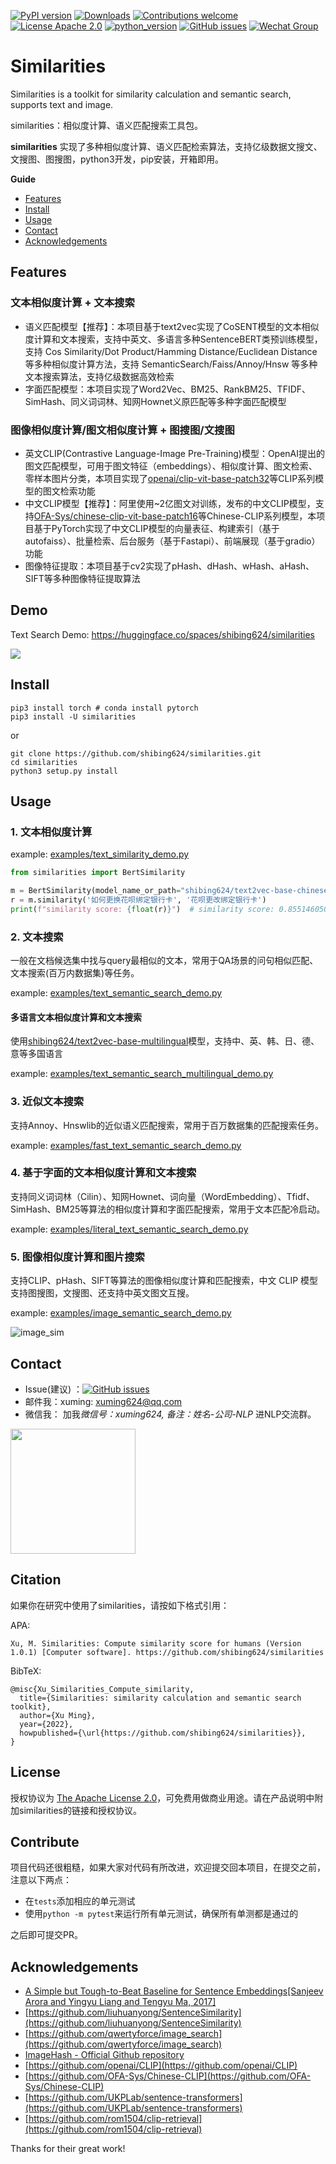 [![PyPI version](https://badge.fury.io/py/similarities.svg)](https://badge.fury.io/py/similarities)
[![Downloads](https://static.pepy.tech/badge/similarities)](https://pepy.tech/project/similarities)
[![Contributions welcome](https://img.shields.io/badge/contributions-welcome-brightgreen.svg)](CONTRIBUTING.md)
[![License Apache 2.0](https://img.shields.io/badge/license-Apache%202.0-blue.svg)](LICENSE)
[![python_version](https://img.shields.io/badge/Python-3.5%2B-green.svg)](requirements.txt)
[![GitHub issues](https://img.shields.io/github/issues/shibing624/similarities.svg)](https://github.com/shibing624/similarities/issues)
[![Wechat Group](http://vlog.sfyc.ltd/wechat_everyday/wxgroup_logo.png?imageView2/0/w/60/h/20)](#Contact)

# Similarities

Similarities is a toolkit for similarity calculation and semantic search, supports text and image.

similarities：相似度计算、语义匹配搜索工具包。

**similarities** 实现了多种相似度计算、语义匹配检索算法，支持亿级数据文搜文、文搜图、图搜图，python3开发，pip安装，开箱即用。

**Guide**

- [Features](#Features)
- [Install](#install)
- [Usage](#usage)
- [Contact](#Contact)
- [Acknowledgements](#Acknowledgements)

## Features

### 文本相似度计算 + 文本搜索

- 语义匹配模型【推荐】：本项目基于text2vec实现了CoSENT模型的文本相似度计算和文本搜索，支持中英文、多语言多种SentenceBERT类预训练模型，支持 Cos Similarity/Dot Product/Hamming Distance/Euclidean Distance 等多种相似度计算方法，支持 SemanticSearch/Faiss/Annoy/Hnsw 等多种文本搜索算法，支持亿级数据高效检索
- 字面匹配模型：本项目实现了Word2Vec、BM25、RankBM25、TFIDF、SimHash、同义词词林、知网Hownet义原匹配等多种字面匹配模型


### 图像相似度计算/图文相似度计算 + 图搜图/文搜图
- 英文CLIP(Contrastive Language-Image Pre-Training)模型：OpenAI提出的图文匹配模型，可用于图文特征（embeddings）、相似度计算、图文检索、零样本图片分类，本项目实现了[openai/clip-vit-base-patch32](https://huggingface.co/openai/clip-vit-base-patch32)等CLIP系列模型的图文检索功能
- 中文CLIP模型【推荐】：阿里使用~2亿图文对训练，发布的中文CLIP模型，支持[OFA-Sys/chinese-clip-vit-base-patch16](https://huggingface.co/OFA-Sys/chinese-clip-vit-base-patch16)等Chinese-CLIP系列模型，本项目基于PyTorch实现了中文CLIP模型的向量表征、构建索引（基于autofaiss）、批量检索、后台服务（基于Fastapi）、前端展现（基于gradio）功能
- 图像特征提取：本项目基于cv2实现了pHash、dHash、wHash、aHash、SIFT等多种图像特征提取算法

## Demo

Text Search Demo: https://huggingface.co/spaces/shibing624/similarities

![](docs/hf_search.png)


## Install

```
pip3 install torch # conda install pytorch
pip3 install -U similarities
```

or

```
git clone https://github.com/shibing624/similarities.git
cd similarities
python3 setup.py install
```

## Usage

### 1. 文本相似度计算

example: [examples/text_similarity_demo.py](https://github.com/shibing624/similarities/blob/main/examples/text_similarity_demo.py)


```python
from similarities import BertSimilarity

m = BertSimilarity(model_name_or_path="shibing624/text2vec-base-chinese")
r = m.similarity('如何更换花呗绑定银行卡', '花呗更改绑定银行卡')
print(f"similarity score: {float(r)}")  # similarity score: 0.855146050453186
```

### 2. 文本搜索

一般在文档候选集中找与query最相似的文本，常用于QA场景的问句相似匹配、文本搜索(百万内数据集)等任务。

example: [examples/text_semantic_search_demo.py](https://github.com/shibing624/similarities/blob/main/examples/text_semantic_search_demo.py)


#### 多语言文本相似度计算和文本搜索

使用[shibing624/text2vec-base-multilingual](https://huggingface.co/shibing624/text2vec-base-multilingual)模型，支持中、英、韩、日、德、意等多国语言

example: [examples/text_semantic_search_multilingual_demo.py](https://github.com/shibing624/similarities/blob/main/examples/text_semantic_search_multilingual_demo.py)

### 3. 近似文本搜索

支持Annoy、Hnswlib的近似语义匹配搜索，常用于百万数据集的匹配搜索任务。

example: [examples/fast_text_semantic_search_demo.py](https://github.com/shibing624/similarities/blob/main/examples/fast_text_semantic_search_demo.py)

### 4. 基于字面的文本相似度计算和文本搜索

支持同义词词林（Cilin）、知网Hownet、词向量（WordEmbedding）、Tfidf、SimHash、BM25等算法的相似度计算和字面匹配搜索，常用于文本匹配冷启动。

example: [examples/literal_text_semantic_search_demo.py](https://github.com/shibing624/similarities/blob/main/examples/literal_text_semantic_search_demo.py)

### 5. 图像相似度计算和图片搜索

支持CLIP、pHash、SIFT等算法的图像相似度计算和匹配搜索，中文 CLIP 模型支持图搜图，文搜图、还支持中英文图文互搜。

example: [examples/image_semantic_search_demo.py](https://github.com/shibing624/similarities/blob/main/examples/image_semantic_search_demo.py)

![image_sim](docs/image_sim.png)




## Contact

- Issue(建议)
  ：[![GitHub issues](https://img.shields.io/github/issues/shibing624/similarities.svg)](https://github.com/shibing624/similarities/issues)
- 邮件我：xuming: xuming624@qq.com
- 微信我： 加我*微信号：xuming624, 备注：姓名-公司-NLP* 进NLP交流群。

<img src="docs/wechat.jpeg" width="200" />

## Citation

如果你在研究中使用了similarities，请按如下格式引用：

APA:

```
Xu, M. Similarities: Compute similarity score for humans (Version 1.0.1) [Computer software]. https://github.com/shibing624/similarities
```

BibTeX:

```
@misc{Xu_Similarities_Compute_similarity,
  title={Similarities: similarity calculation and semantic search toolkit},
  author={Xu Ming},
  year={2022},
  howpublished={\url{https://github.com/shibing624/similarities}},
}
```

## License

授权协议为 [The Apache License 2.0](/LICENSE)，可免费用做商业用途。请在产品说明中附加similarities的链接和授权协议。

## Contribute

项目代码还很粗糙，如果大家对代码有所改进，欢迎提交回本项目，在提交之前，注意以下两点：

- 在`tests`添加相应的单元测试
- 使用`python -m pytest`来运行所有单元测试，确保所有单测都是通过的

之后即可提交PR。

## Acknowledgements 

- [A Simple but Tough-to-Beat Baseline for Sentence Embeddings[Sanjeev Arora and Yingyu Liang and Tengyu Ma, 2017]](https://openreview.net/forum?id=SyK00v5xx)
- [https://github.com/liuhuanyong/SentenceSimilarity](https://github.com/liuhuanyong/SentenceSimilarity)
- [https://github.com/qwertyforce/image_search](https://github.com/qwertyforce/image_search)
- [ImageHash - Official Github repository](https://github.com/JohannesBuchner/imagehash)
- [https://github.com/openai/CLIP](https://github.com/openai/CLIP)
- [https://github.com/OFA-Sys/Chinese-CLIP](https://github.com/OFA-Sys/Chinese-CLIP)
- [https://github.com/UKPLab/sentence-transformers](https://github.com/UKPLab/sentence-transformers)
- [https://github.com/rom1504/clip-retrieval](https://github.com/rom1504/clip-retrieval)

Thanks for their great work!
